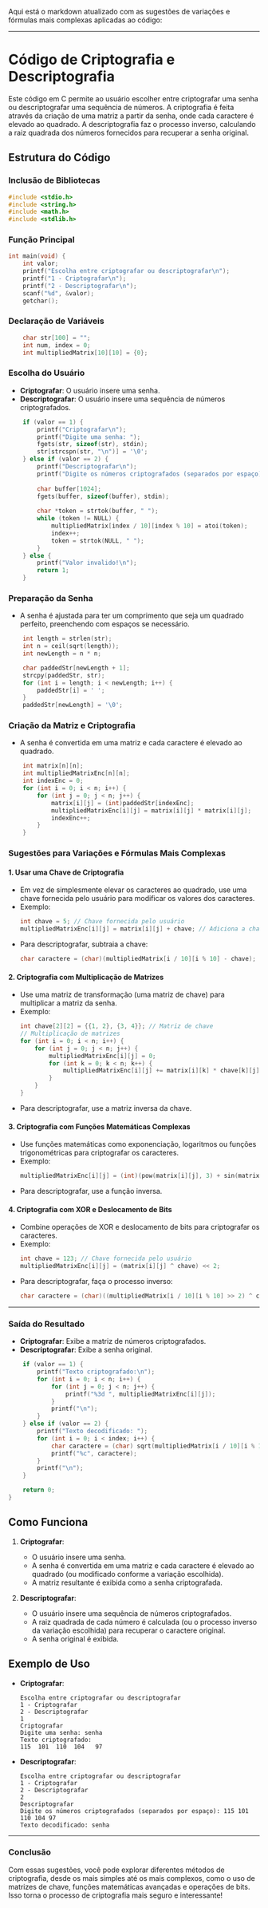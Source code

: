 Aqui está o markdown atualizado com as sugestões de variações e fórmulas mais complexas aplicadas ao código:

---

# Código de Criptografia e Descriptografia

Este código em C permite ao usuário escolher entre criptografar uma senha ou descriptografar uma sequência de números. A criptografia é feita através da criação de uma matriz a partir da senha, onde cada caractere é elevado ao quadrado. A descriptografia faz o processo inverso, calculando a raiz quadrada dos números fornecidos para recuperar a senha original.

## Estrutura do Código

### Inclusão de Bibliotecas
```c
#include <stdio.h>
#include <string.h>
#include <math.h>
#include <stdlib.h>
```

### Função Principal
```c
int main(void) {
    int valor;
    printf("Escolha entre criptografar ou descriptografar\n");
    printf("1 - Criptografar\n");
    printf("2 - Descriptografar\n");
    scanf("%d", &valor);
    getchar();
```

### Declaração de Variáveis
```c
    char str[100] = "";
    int num, index = 0;
    int multipliedMatrix[10][10] = {0};
```

### Escolha do Usuário
- **Criptografar**: O usuário insere uma senha.
- **Descriptografar**: O usuário insere uma sequência de números criptografados.

```c
    if (valor == 1) {
        printf("Criptografar\n");
        printf("Digite uma senha: ");
        fgets(str, sizeof(str), stdin);
        str[strcspn(str, "\n")] = '\0';
    } else if (valor == 2) {
        printf("Descriptografar\n");
        printf("Digite os números criptografados (separados por espaço): ");
        
        char buffer[1024];
        fgets(buffer, sizeof(buffer), stdin);
        
        char *token = strtok(buffer, " ");
        while (token != NULL) {
            multipliedMatrix[index / 10][index % 10] = atoi(token);
            index++;
            token = strtok(NULL, " ");
        }
    } else {
        printf("Valor invalido!\n");
        return 1;
    }
```

### Preparação da Senha
- A senha é ajustada para ter um comprimento que seja um quadrado perfeito, preenchendo com espaços se necessário.

```c
    int length = strlen(str);
    int n = ceil(sqrt(length));
    int newLength = n * n;

    char paddedStr[newLength + 1];
    strcpy(paddedStr, str);
    for (int i = length; i < newLength; i++) {
        paddedStr[i] = ' ';
    }
    paddedStr[newLength] = '\0';
```

### Criação da Matriz e Criptografia
- A senha é convertida em uma matriz e cada caractere é elevado ao quadrado.

```c
    int matrix[n][n];
    int multipliedMatrixEnc[n][n];
    int indexEnc = 0;
    for (int i = 0; i < n; i++) {
        for (int j = 0; j < n; j++) {
            matrix[i][j] = (int)paddedStr[indexEnc];
            multipliedMatrixEnc[i][j] = matrix[i][j] * matrix[i][j];
            indexEnc++;
        }
    }
```

### Sugestões para Variações e Fórmulas Mais Complexas

#### 1. **Usar uma Chave de Criptografia**
   - Em vez de simplesmente elevar os caracteres ao quadrado, use uma chave fornecida pelo usuário para modificar os valores dos caracteres.
   - Exemplo:
     ```c
     int chave = 5; // Chave fornecida pelo usuário
     multipliedMatrixEnc[i][j] = matrix[i][j] + chave; // Adiciona a chave ao valor do caractere
     ```
   - Para descriptografar, subtraia a chave:
     ```c
     char caractere = (char)(multipliedMatrix[i / 10][i % 10] - chave);
     ```

#### 2. **Criptografia com Multiplicação de Matrizes**
   - Use uma matriz de transformação (uma matriz de chave) para multiplicar a matriz da senha.
   - Exemplo:
     ```c
     int chave[2][2] = {{1, 2}, {3, 4}}; // Matriz de chave
     // Multiplicação de matrizes
     for (int i = 0; i < n; i++) {
         for (int j = 0; j < n; j++) {
             multipliedMatrixEnc[i][j] = 0;
             for (int k = 0; k < n; k++) {
                 multipliedMatrixEnc[i][j] += matrix[i][k] * chave[k][j];
             }
         }
     }
     ```
   - Para descriptografar, use a matriz inversa da chave.

#### 3. **Criptografia com Funções Matemáticas Complexas**
   - Use funções matemáticas como exponenciação, logaritmos ou funções trigonométricas para criptografar os caracteres.
   - Exemplo:
     ```c
     multipliedMatrixEnc[i][j] = (int)(pow(matrix[i][j], 3) + sin(matrix[i][j]));
     ```
   - Para descriptografar, use a função inversa.

#### 4. **Criptografia com XOR e Deslocamento de Bits**
   - Combine operações de XOR e deslocamento de bits para criptografar os caracteres.
   - Exemplo:
     ```c
     int chave = 123; // Chave fornecida pelo usuário
     multipliedMatrixEnc[i][j] = (matrix[i][j] ^ chave) << 2;
     ```
   - Para descriptografar, faça o processo inverso:
     ```c
     char caractere = (char)((multipliedMatrix[i / 10][i % 10] >> 2) ^ chave);
     ```

---

### Saída do Resultado
- **Criptografar**: Exibe a matriz de números criptografados.
- **Descriptografar**: Exibe a senha original.

```c
    if (valor == 1) {
        printf("Texto criptografado:\n");
        for (int i = 0; i < n; i++) {
            for (int j = 0; j < n; j++) {
                printf("%3d ", multipliedMatrixEnc[i][j]);
            }
            printf("\n");
        }
    } else if (valor == 2) {
        printf("Texto decodificado: ");
        for (int i = 0; i < index; i++) {
            char caractere = (char) sqrt(multipliedMatrix[i / 10][i % 10]);
            printf("%c", caractere);
        }
        printf("\n");
    }

    return 0;
}
```

## Como Funciona
1. **Criptografar**:
   - O usuário insere uma senha.
   - A senha é convertida em uma matriz e cada caractere é elevado ao quadrado (ou modificado conforme a variação escolhida).
   - A matriz resultante é exibida como a senha criptografada.

2. **Descriptografar**:
   - O usuário insere uma sequência de números criptografados.
   - A raiz quadrada de cada número é calculada (ou o processo inverso da variação escolhida) para recuperar o caractere original.
   - A senha original é exibida.

## Exemplo de Uso
- **Criptografar**:
  ```
  Escolha entre criptografar ou descriptografar
  1 - Criptografar
  2 - Descriptografar
  1
  Criptografar
  Digite uma senha: senha
  Texto criptografado:
  115  101  110  104   97 
  ```
  
- **Descriptografar**:
  ```
  Escolha entre criptografar ou descriptografar
  1 - Criptografar
  2 - Descriptografar
  2
  Descriptografar
  Digite os números criptografados (separados por espaço): 115 101 110 104 97
  Texto decodificado: senha
  ```

---

### Conclusão
Com essas sugestões, você pode explorar diferentes métodos de criptografia, desde os mais simples até os mais complexos, como o uso de matrizes de chave, funções matemáticas avançadas e operações de bits. Isso torna o processo de criptografia mais seguro e interessante!
